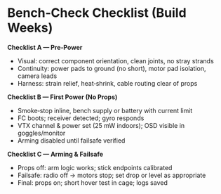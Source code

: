 # Bench‑Check Checklist (Build Weeks)

**Checklist A — Pre‑Power**
- Visual: correct component orientation, clean joints, no stray strands
- Continuity: power pads to ground (no short), motor pad isolation, camera leads
- Harness: strain relief, heat‑shrink, cable routing clear of props

**Checklist B — First Power (No Props)**
- Smoke‑stop inline, bench supply or battery with current limit
- FC boots; receiver detected; gyro responds
- VTX channel & power set (25 mW indoors); OSD visible in goggles/monitor
- Arming disabled until failsafe verified

**Checklist C — Arming & Failsafe**
- Props off: arm logic works; stick endpoints calibrated
- Failsafe: radio off → motors stop; set drop or level as appropriate
- Final: props on; short hover test in cage; logs saved
